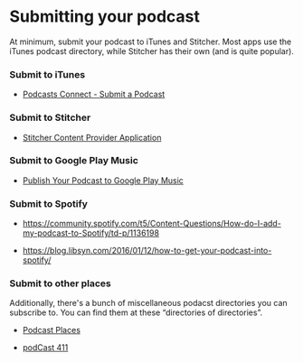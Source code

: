 # Submitting your podcast

At minimum, submit your podcast to iTunes and Stitcher. Most apps use the iTunes podcast directory, while Stitcher has their own (and is quite popular).

### Submit to iTunes

* [Podcasts Connect - Submit a Podcast](https://help.apple.com/itc/podcasts_connect/#/itcd88ea40b9)

### Submit to Stitcher

* [Stitcher Content Provider Application](http://www.stitcher.com/content-providers)

### Submit to Google Play Music

* [Publish Your Podcast to Google Play Music](https://play.google.com/music/podcasts/publish)

### Submit to Spotify

* https://community.spotify.com/t5/Content-Questions/How-do-I-add-my-podcast-to-Spotify/td-p/1136198

* https://blog.libsyn.com/2016/01/12/how-to-get-your-podcast-into-spotify/

### Submit to other places

Additionally, there's a bunch of miscellaneous podacst directories you can subscribe to. You can find them at these “directories of directories”.

* [Podcast Places](http://podcastplaces.com/)

* [podCast 411](http://www.podcast411.com/page2.html)


